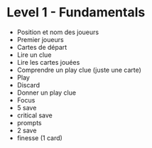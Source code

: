 # Level 1 - Fundamentals

- Position et nom des joueurs
- Premier joueurs
- Cartes de départ
- Lire un clue
- Lire les cartes jouées
- Comprendre un play clue (juste une carte)
- Play
- Discard
- Donner un play clue
- Focus
- 5 save
- critical save
- prompts
- 2 save
- finesse (1 card)
